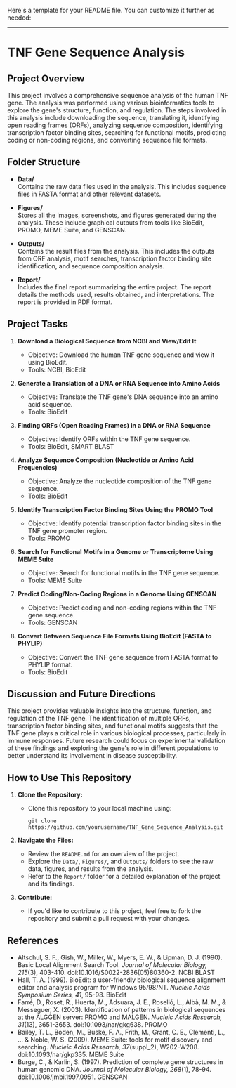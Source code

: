 Here's a template for your README file. You can customize it further as needed:

---

# TNF Gene Sequence Analysis

## Project Overview

This project involves a comprehensive sequence analysis of the human TNF gene. The analysis was performed using various bioinformatics tools to explore the gene's structure, function, and regulation. The steps involved in this analysis include downloading the sequence, translating it, identifying open reading frames (ORFs), analyzing sequence composition, identifying transcription factor binding sites, searching for functional motifs, predicting coding or non-coding regions, and converting sequence file formats.

## Folder Structure

- **Data/**  
  Contains the raw data files used in the analysis. This includes sequence files in FASTA format and other relevant datasets.
  
- **Figures/**  
  Stores all the images, screenshots, and figures generated during the analysis. These include graphical outputs from tools like BioEdit, PROMO, MEME Suite, and GENSCAN.
  
- **Outputs/**  
  Contains the result files from the analysis. This includes the outputs from ORF analysis, motif searches, transcription factor binding site identification, and sequence composition analysis.
  
- **Report/**  
  Includes the final report summarizing the entire project. The report details the methods used, results obtained, and interpretations. The report is provided in PDF format.

## Project Tasks

1. **Download a Biological Sequence from NCBI and View/Edit It**
   - Objective: Download the human TNF gene sequence and view it using BioEdit.
   - Tools: NCBI, BioEdit

2. **Generate a Translation of a DNA or RNA Sequence into Amino Acids**
   - Objective: Translate the TNF gene's DNA sequence into an amino acid sequence.
   - Tools: BioEdit

3. **Finding ORFs (Open Reading Frames) in a DNA or RNA Sequence**
   - Objective: Identify ORFs within the TNF gene sequence.
   - Tools: BioEdit, SMART BLAST

4. **Analyze Sequence Composition (Nucleotide or Amino Acid Frequencies)**
   - Objective: Analyze the nucleotide composition of the TNF gene sequence.
   - Tools: BioEdit

5. **Identify Transcription Factor Binding Sites Using the PROMO Tool**
   - Objective: Identify potential transcription factor binding sites in the TNF gene promoter region.
   - Tools: PROMO

6. **Search for Functional Motifs in a Genome or Transcriptome Using MEME Suite**
   - Objective: Search for functional motifs in the TNF gene sequence.
   - Tools: MEME Suite

7. **Predict Coding/Non-Coding Regions in a Genome Using GENSCAN**
   - Objective: Predict coding and non-coding regions within the TNF gene sequence.
   - Tools: GENSCAN

8. **Convert Between Sequence File Formats Using BioEdit (FASTA to PHYLIP)**
   - Objective: Convert the TNF gene sequence from FASTA format to PHYLIP format.
   - Tools: BioEdit

## Discussion and Future Directions

This project provides valuable insights into the structure, function, and regulation of the TNF gene. The identification of multiple ORFs, transcription factor binding sites, and functional motifs suggests that the TNF gene plays a critical role in various biological processes, particularly in immune responses. Future research could focus on experimental validation of these findings and exploring the gene's role in different populations to better understand its involvement in disease susceptibility.

## How to Use This Repository

1. **Clone the Repository:**
   - Clone this repository to your local machine using:
     ```
     git clone https://github.com/yourusername/TNF_Gene_Sequence_Analysis.git
     ```
  
2. **Navigate the Files:**
   - Review the `README.md` for an overview of the project.
   - Explore the `Data/`, `Figures/`, and `Outputs/` folders to see the raw data, figures, and results from the analysis.
   - Refer to the `Report/` folder for a detailed explanation of the project and its findings.

3. **Contribute:**
   - If you'd like to contribute to this project, feel free to fork the repository and submit a pull request with your changes.

## References

- Altschul, S. F., Gish, W., Miller, W., Myers, E. W., & Lipman, D. J. (1990). Basic Local Alignment Search Tool. *Journal of Molecular Biology, 215*(3), 403-410. doi:10.1016/S0022-2836(05)80360-2. NCBI BLAST
- Hall, T. A. (1999). BioEdit: a user-friendly biological sequence alignment editor and analysis program for Windows 95/98/NT. *Nucleic Acids Symposium Series, 41*, 95-98. BioEdit
- Farré, D., Roset, R., Huerta, M., Adsuara, J. E., Roselló, L., Albà, M. M., & Messeguer, X. (2003). Identification of patterns in biological sequences at the ALGGEN server: PROMO and MALGEN. *Nucleic Acids Research, 31*(13), 3651-3653. doi:10.1093/nar/gkg638. PROMO
- Bailey, T. L., Boden, M., Buske, F. A., Frith, M., Grant, C. E., Clementi, L., ... & Noble, W. S. (2009). MEME Suite: tools for motif discovery and searching. *Nucleic Acids Research, 37*(suppl_2), W202-W208. doi:10.1093/nar/gkp335. MEME Suite
- Burge, C., & Karlin, S. (1997). Prediction of complete gene structures in human genomic DNA. *Journal of Molecular Biology, 268*(1), 78-94. doi:10.1006/jmbi.1997.0951. GENSCAN

